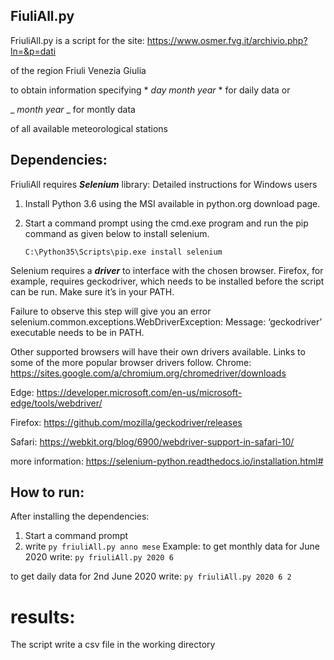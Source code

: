 ## FiuliAll.py
FriuliAll.py is a script for the site: https://www.osmer.fvg.it/archivio.php?ln=&p=dati

of the region Friuli Venezia Giulia

to obtain information specifying * *day month year* * for daily data or

_ _month year_ _ for montly data 

of all available meteorological stations 

## Dependencies:
FriuliAll requires ***Selenium*** library:
Detailed instructions for Windows users

1.  Install Python 3.6 using the MSI available in python.org download page.

2.  Start a command prompt using the cmd.exe program and run the pip command as given below to install selenium.

    `C:\Python35\Scripts\pip.exe install selenium`

Selenium requires a ***driver*** to interface with the chosen browser. 
Firefox, for example, requires geckodriver, which needs to be installed before the script can be run. 
Make sure it’s in your PATH.

Failure to observe this step will give you an error selenium.common.exceptions.WebDriverException: Message: ‘geckodriver’ executable needs to be in PATH.

Other supported browsers will have their own drivers available. 
Links to some of the more popular browser drivers follow.
Chrome:     https://sites.google.com/a/chromium.org/chromedriver/downloads

Edge: 	https://developer.microsoft.com/en-us/microsoft-edge/tools/webdriver/

Firefox: 	https://github.com/mozilla/geckodriver/releases

Safari: 	https://webkit.org/blog/6900/webdriver-support-in-safari-10/

more information: https://selenium-python.readthedocs.io/installation.html#


## How to run:
After installing the dependencies:
1.  Start a command prompt
2.  write `py friuliAll.py anno mese`
Example:
 to get monthly data for June 2020 write: 
 `py friuliAll.py 2020 6`

to get daily data for 2nd June 2020 write: 
`py friuliAll.py 2020 6 2`

# results:
The script write a csv file in the working directory

